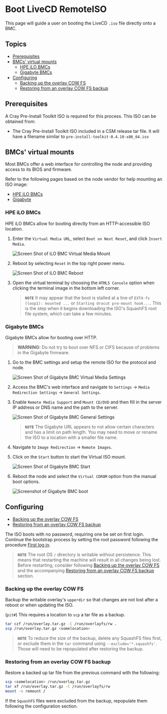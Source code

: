 # Boot LiveCD RemoteISO

This page will guide a user on booting the LiveCD `.iso` file directly onto a BMC.

## Topics

- [Prerequisites](#prerequisites)
- [BMCs' virtual mounts](#bmcs-virtual-mounts)
  - [HPE iLO BMCs](#hpe-ilo-bmcs)
  - [Gigabyte BMCs](#gigabyte-bmcs)
- [Configuring](#configuring)
  - [Backing up the overlay COW FS](#backing-up-the-overlay-cow-fs)
  - [Restoring from an overlay COW FS backup](#restoring-from-an-overlay-cow-fs-backup)

## Prerequisites

A Cray Pre-Install Toolkit ISO is required for this process. This ISO can be obtained from:

- The Cray Pre-Install Toolkit ISO included in a CSM release tar file. It will have a filename similar to
  `pre-install-toolkit-0.4.10-x86_64.iso`

## BMCs' virtual mounts

Most BMCs offer a web interface for controlling the node and providing access to its BIOS and firmware.

Refer to the following pages based on the node vendor for help mounting an ISO image:

- [HPE iLO BMCs](#hpe-ilo-bmcs)
- [Gigabyte](#gigabyte-bmcs)

### HPE iLO BMCs

HPE iLO BMCs allow for booting directly from an HTTP-accessible ISO location.

1. Enter the `Virtual Media URL`, select `Boot on Next Reset`, and click `Insert Media`.

   ![Screen Shot of iLO BMC Virtual Media Mount](../../img/bmc-virtual-media-ilo.png)

1. Reboot by selecting `Reset` in the top right power menu.

   ![Screen Shot of iLO BMC Reboot](../../img/bmc-reboot-ilo.png)

1. Open the virtual terminal by choosing the `HTML5 Console` option when clicking the terminal image in the bottom left corner.

   > **`NOTE`** It may appear that the boot is stalled at a line of `EXT4-fs (loop1): mounted ...` or `Starting dracut pre-mount hook...`. This is the step when it begins downloading the ISO's SquashFS root file system, which can take a few minutes.

### Gigabyte BMCs

Gigabyte BMCs allow for booting over HTTP.

> **WARNING:** Do not try to boot over NFS or CIFS because of problems in the Gigabyte firmware.

1. Go to the BMC settings and setup the remote ISO for the protocol and node.

   ![Screen Shot of Gigabyte BMC Virtual Media Settings](../../img/bmc-virtual-media-gigabyte-settings.png)

1. Access the BMC's web interface and navigate to `Settings` -> `Media Redirection Settings` -> `General Settings`.

1. Enable `Remote Media Support` and `Mount CD/DVD` and then fill in the server IP address or DNS name and the path to the server.

   ![Screen Shot of Gigabyte BMC General Settings](../../img/bmc-virtual-media-settings-gigabyte.png)

   > **`NOTE`** The Gigabyte URL appears to not allow certain characters and has a limit on path length. You may need to move or rename the ISO to a location with a smaller file name.

1. Navigate to `Image Redirection` -> `Remote Images`.

1. Click on the `Start` button to start the Virtual ISO mount.

   ![Screen Shot of Gigabyte BMC Start](../../img/bmc-virtual-media-start-gigabyte.png)

1. Reboot the node and select the `Virtual CDROM` option from the manual boot options.

   ![Screenshot of Gigabyte BMC boot](../../img/bmc-virtual-media-boot-gigabyte.png)

## Configuring

- [Backing up the overlay COW FS](#backing-up-the-overlay-cow-fs)
- [Restoring from an overlay COW FS backup](#restoring-from-an-overlay-cow-fs-backup)

The ISO boots with no password, requiring one be set on first login.
Continue the bootstrap process by setting the root password
following the procedure [First log in](../pre-installation.md#13-first-log-in).

> **`NOTE`** The root OS `/` directory is writable without persistence. This means that restarting
> the machine will result in all changes being lost. Before restarting, consider following
> [Backing up the overlay COW FS](#backing-up-the-overlay-cow-fs) and the accompanying
> [Restoring from an overlay COW FS backup](#restoring-from-an-overlay-cow-fs-backup) section.

### Backing up the overlay COW FS

Backup the writable overlay's `upperdir` so that changes are not lost after a reboot or when updating the ISO.

(`pit#`) This requires a location to `scp` a tar file as a backup.

```bash
tar czf /run/overlay.tar.gz -C /run/overlayfs/rw .
scp /run/overlay.tar.gz <somelocation>
```

> **`NOTE`** To reduce the size of the backup, delete any SquashFS files first, or exclude them
> in the `tar` command using `--exclude='*.squashfs'`. Those will need to be repopulated after
> restoring the backup.

### Restoring from an overlay COW FS backup

Restore a backed up tar file from the previous command with the following:

```bash
scp <somelocation> /run/overlay.tar.gz
tar xf /run/overlay.tar.gz -C /run/overlayfs/rw
mount -o remount /
```

If the `SquashFS` files were excluded from the backup, repopulate them following the configuration section.
